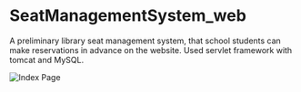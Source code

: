 # SeatManagementSystem_web

A preliminary library seat management system, that school students can make reservations in advance on the website. Used servlet framework with tomcat and MySQL.

![Index Page](https://github.com/JeremyWng/SeatManagementSystem_web/raw/master/IndexPage.png)
